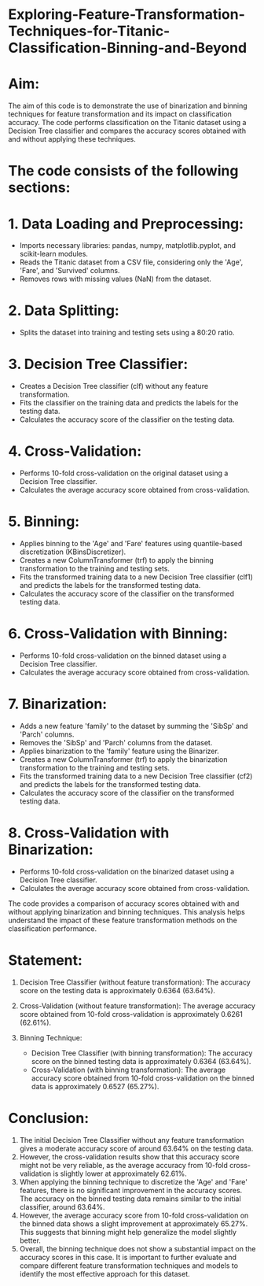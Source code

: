 # Exploring-Feature-Transformation-Techniques-for-Titanic-Classification-Binning-and-Beyond


# Aim:
The aim of this code is to demonstrate the use of binarization and binning techniques for feature transformation and its impact on classification accuracy. The code performs classification on the Titanic dataset using a Decision Tree classifier and compares the accuracy scores obtained with and without applying these techniques.


# The code consists of the following sections:
# 1. Data Loading and Preprocessing:
   - Imports necessary libraries: pandas, numpy, matplotlib.pyplot, and scikit-learn modules.
   - Reads the Titanic dataset from a CSV file, considering only the 'Age', 'Fare', and 'Survived' columns.
   - Removes rows with missing values (NaN) from the dataset.

# 2. Data Splitting:
   - Splits the dataset into training and testing sets using a 80:20 ratio.
   
# 3. Decision Tree Classifier:
   - Creates a Decision Tree classifier (clf) without any feature transformation.
   - Fits the classifier on the training data and predicts the labels for the testing data.
   - Calculates the accuracy score of the classifier on the testing data.
   
# 4. Cross-Validation:
   - Performs 10-fold cross-validation on the original dataset using a Decision Tree classifier.
   - Calculates the average accuracy score obtained from cross-validation.
   
# 5. Binning:
   - Applies binning to the 'Age' and 'Fare' features using quantile-based discretization (KBinsDiscretizer).
   - Creates a new ColumnTransformer (trf) to apply the binning transformation to the training and testing sets.
   - Fits the transformed training data to a new Decision Tree classifier (clf1) and predicts the labels for the transformed testing data.
   - Calculates the accuracy score of the classifier on the transformed testing data.
   
# 6. Cross-Validation with Binning:
   - Performs 10-fold cross-validation on the binned dataset using a Decision Tree classifier.
   - Calculates the average accuracy score obtained from cross-validation.
   
# 7. Binarization:
   - Adds a new feature 'family' to the dataset by summing the 'SibSp' and 'Parch' columns.
   - Removes the 'SibSp' and 'Parch' columns from the dataset.
   - Applies binarization to the 'family' feature using the Binarizer.
   - Creates a new ColumnTransformer (trf) to apply the binarization transformation to the training and testing sets.
   - Fits the transformed training data to a new Decision Tree classifier (cf2) and predicts the labels for the transformed testing data.
   - Calculates the accuracy score of the classifier on the transformed testing data.
   
# 8. Cross-Validation with Binarization:
   - Performs 10-fold cross-validation on the binarized dataset using a Decision Tree classifier.
   - Calculates the average accuracy score obtained from cross-validation.

The code provides a comparison of accuracy scores obtained with and without applying binarization and binning techniques. This analysis helps understand the impact of these feature transformation methods on the classification performance.

# Statement:
1. Decision Tree Classifier (without feature transformation): The accuracy score on the testing data is approximately 0.6364 (63.64%).

2. Cross-Validation (without feature transformation): The average accuracy score obtained from 10-fold cross-validation is approximately 0.6261 (62.61%).

3. Binning Technique: 
   - Decision Tree Classifier (with binning transformation): The accuracy score on the binned testing data is approximately 0.6364 (63.64%).
   - Cross-Validation (with binning transformation): The average accuracy score obtained from 10-fold cross-validation on the binned data is approximately 0.6527 (65.27%).

# Conclusion:
1. The initial Decision Tree Classifier without any feature transformation gives a moderate accuracy score of around 63.64% on the testing data.
2. However, the cross-validation results show that this accuracy score might not be very reliable, as the average accuracy from 10-fold cross-validation is slightly lower at approximately 62.61%.
3. When applying the binning technique to discretize the 'Age' and 'Fare' features, there is no significant improvement in the accuracy scores. The accuracy on the binned testing data remains similar to the initial classifier, around 63.64%.
4. However, the average accuracy score from 10-fold cross-validation on the binned data shows a slight improvement at approximately 65.27%. This suggests that binning might help generalize the model slightly better.
5. Overall, the binning technique does not show a substantial impact on the accuracy scores in this case. It is important to further evaluate and compare different feature transformation techniques and models to identify the most effective approach for this dataset.

